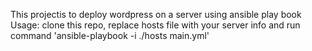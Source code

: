 This projectis to deploy wordpress on a server using ansible play book
Usage: clone this repo, replace hosts file with your server info and run command 'ansible-playbook -i ./hosts main.yml'
